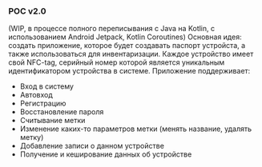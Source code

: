 ### POC v2.0
 (WIP, в процессе полного переписывания с Java на Kotlin, с использованием Android Jetpack, Kotlin Coroutines)
Основная идея: создать приложение, которое будет создавать паспорт устройста, а также использоваться для инвентаризации. Каждое устройство имеет свой NFC-tag, серийный номер которой является уникальным идентификатором устройства в системе.
Приложение поддерживает:
* Вход в систему
* Автовход
* Регистрацию
* Восстановление пароля
* Считывание метки
* Изменение каких-то параметров метки (менять название, удалять метку)
* Добавление записи о данном устройстве
* Получение и кеширование данных об устройстве